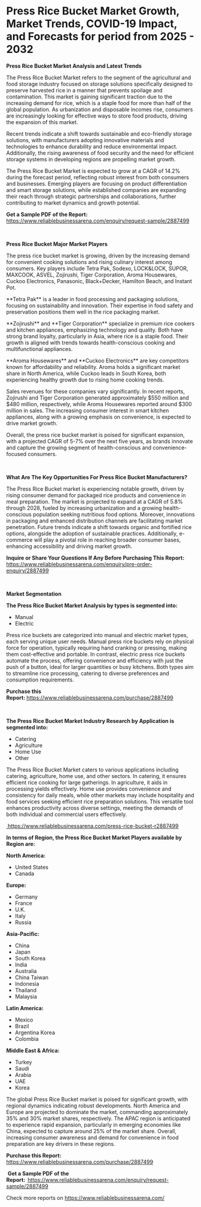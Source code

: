 <p><h1>Press Rice Bucket Market Growth, Market Trends, COVID-19 Impact, and Forecasts for period from 2025 - 2032</h1></p><p><strong>Press Rice Bucket Market Analysis and Latest Trends</strong></p>
<p><p>The Press Rice Bucket Market refers to the segment of the agricultural and food storage industry focused on storage solutions specifically designed to preserve harvested rice in a manner that prevents spoilage and contamination. This market is gaining significant traction due to the increasing demand for rice, which is a staple food for more than half of the global population. As urbanization and disposable incomes rise, consumers are increasingly looking for effective ways to store food products, driving the expansion of this market.</p><p>Recent trends indicate a shift towards sustainable and eco-friendly storage solutions, with manufacturers adopting innovative materials and technologies to enhance durability and reduce environmental impact. Additionally, the rising awareness of food security and the need for efficient storage systems in developing regions are propelling market growth.</p><p>The Press Rice Bucket Market is expected to grow at a CAGR of 14.2% during the forecast period, reflecting robust interest from both consumers and businesses. Emerging players are focusing on product differentiation and smart storage solutions, while established companies are expanding their reach through strategic partnerships and collaborations, further contributing to market dynamics and growth potential.</p></p>
<p><strong>Get a Sample PDF of the Report:&nbsp;</strong> <a href="https://www.reliablebusinessarena.com/enquiry/request-sample/2887499?utm_campaign=2992&utm_medium=2&utm_source=Github&utm_content=ia&utm_term=14032025&utm_id=press-rice-bucket">https://www.reliablebusinessarena.com/enquiry/request-sample/2887499</a></p>
<p>&nbsp;</p>
<p><strong>Press Rice Bucket Major Market Players</strong></p>
<p><p>The press rice bucket market is growing, driven by the increasing demand for convenient cooking solutions and rising culinary interest among consumers. Key players include Tetra Pak, Sodexo, LOCK&LOCK, SUPOR, MAXCOOK, ASVEL, Zojirushi, Tiger Corporation, Aroma Housewares, Cuckoo Electronics, Panasonic, Black+Decker, Hamilton Beach, and Instant Pot.</p><p>**Tetra Pak** is a leader in food processing and packaging solutions, focusing on sustainability and innovation. Their expertise in food safety and preservation positions them well in the rice packaging market. </p><p>**Zojirushi** and **Tiger Corporation** specialize in premium rice cookers and kitchen appliances, emphasizing technology and quality. Both have strong brand loyalty, particularly in Asia, where rice is a staple food. Their growth is aligned with trends towards health-conscious cooking and multifunctional appliances.</p><p>**Aroma Housewares** and **Cuckoo Electronics** are key competitors known for affordability and reliability. Aroma holds a significant market share in North America, while Cuckoo leads in South Korea, both experiencing healthy growth due to rising home cooking trends.</p><p>Sales revenues for these companies vary significantly. In recent reports, Zojirushi and Tiger Corporation generated approximately $550 million and $480 million, respectively, while Aroma Housewares reported around $300 million in sales. The increasing consumer interest in smart kitchen appliances, along with a growing emphasis on convenience, is expected to drive market growth.</p><p>Overall, the press rice bucket market is poised for significant expansion, with a projected CAGR of 5-7% over the next five years, as brands innovate and capture the growing segment of health-conscious and convenience-focused consumers.</p></p>
<p>&nbsp;</p>
<p><strong>What Are The Key Opportunities For Press Rice Bucket Manufacturers?</strong></p>
<p><p>The Press Rice Bucket market is experiencing notable growth, driven by rising consumer demand for packaged rice products and convenience in meal preparation. The market is projected to expand at a CAGR of 5.8% through 2028, fueled by increasing urbanization and a growing health-conscious population seeking nutritious food options. Moreover, innovations in packaging and enhanced distribution channels are facilitating market penetration. Future trends indicate a shift towards organic and fortified rice options, alongside the adoption of sustainable practices. Additionally, e-commerce will play a pivotal role in reaching broader consumer bases, enhancing accessibility and driving market growth.</p></p>
<p><strong>Inquire or Share Your Questions If Any Before Purchasing This Report:</strong> <a href="https://www.reliablebusinessarena.com/enquiry/pre-order-enquiry/2887499?utm_campaign=2992&utm_medium=2&utm_source=Github&utm_content=ia&utm_term=14032025&utm_id=press-rice-bucket">https://www.reliablebusinessarena.com/enquiry/pre-order-enquiry/2887499</a></p>
<p>&nbsp;</p>
<p><strong>Market Segmentation</strong></p>
<p><strong>The Press Rice Bucket Market Analysis by types is segmented into:</strong></p>
<p><ul><li>Manual</li><li>Electric</li></ul></p>
<p><p>Press rice buckets are categorized into manual and electric market types, each serving unique user needs. Manual press rice buckets rely on physical force for operation, typically requiring hand cranking or pressing, making them cost-effective and portable. In contrast, electric press rice buckets automate the process, offering convenience and efficiency with just the push of a button, ideal for larger quantities or busy kitchens. Both types aim to streamline rice processing, catering to diverse preferences and consumption requirements.</p></p>
<p><strong>Purchase this Report:&nbsp;</strong><a href="https://www.reliablebusinessarena.com/purchase/2887499?utm_campaign=2992&utm_medium=2&utm_source=Github&utm_content=ia&utm_term=14032025&utm_id=press-rice-bucket">https://www.reliablebusinessarena.com/purchase/2887499</a></p>
<p>&nbsp;</p>
<p><strong>The Press Rice Bucket Market Industry Research by Application is segmented into:</strong></p>
<p><ul><li>Catering</li><li>Agriculture</li><li>Home Use</li><li>Other</li></ul></p>
<p><p>The Press Rice Bucket Market caters to various applications including catering, agriculture, home use, and other sectors. In catering, it ensures efficient rice cooking for large gatherings. In agriculture, it aids in processing yields effectively. Home use provides convenience and consistency for daily meals, while other markets may include hospitality and food services seeking efficient rice preparation solutions. This versatile tool enhances productivity across diverse settings, meeting the demands of both individual and commercial users effectively.</p></p>
<p><a href="https://www.reliablebusinessarena.com/press-rice-bucket-r2887499?utm_campaign=2992&utm_medium=2&utm_source=Github&utm_content=ia&utm_term=14032025&utm_id=press-rice-bucket">&nbsp;https://www.reliablebusinessarena.com/press-rice-bucket-r2887499</a></p>
<p><strong>In terms of Region, the Press Rice Bucket Market Players available by Region are:</strong></p>
<p>
    <p> <strong> North America: </strong>
        <ul>
            <li>United States</li>
            <li>Canada</li>
        </ul>
        </p> 
    <p> <strong> Europe: </strong>
        <ul>
            <li>Germany</li>
            <li>France</li>
            <li>U.K.</li>
            <li>Italy</li>
            <li>Russia</li>
        </ul>
        </p> 
    <p> <strong> Asia-Pacific: </strong>
        <ul>
            <li>China</li>
            <li>Japan</li>
            <li>South Korea</li>
            <li>India</li>
            <li>Australia</li>
            <li>China Taiwan</li>
            <li>Indonesia</li>
            <li>Thailand</li>
            <li>Malaysia</li>
        </ul>
        </p> 
    <p> <strong> Latin America: </strong>
        <ul>
            <li>Mexico</li>
            <li>Brazil</li>
            <li>Argentina Korea</li>
            <li>Colombia</li>
        </ul>
        </p> 
    <p> <strong> Middle East & Africa: </strong>
        <ul>
            <li>Turkey</li>
            <li>Saudi</li>
            <li>Arabia</li>
            <li>UAE</li>
            <li>Korea</li>
        </ul>
    </p>
    </p>
<p><p>The global Press Rice Bucket market is poised for significant growth, with regional dynamics indicating robust developments. North America and Europe are projected to dominate the market, commanding approximately 35% and 30% market shares, respectively. The APAC region is anticipated to experience rapid expansion, particularly in emerging economies like China, expected to capture around 25% of the market share. Overall, increasing consumer awareness and demand for convenience in food preparation are key drivers in these regions.</p></p>
<p><strong>Purchase this Report: </strong><a href="https://www.reliablebusinessarena.com/purchase/2887499?utm_campaign=2992&utm_medium=2&utm_source=Github&utm_content=ia&utm_term=14032025&utm_id=press-rice-bucket">https://www.reliablebusinessarena.com/purchase/2887499</a></p>
<p>&nbsp;<strong>Get a Sample PDF of the Report:&nbsp;&nbsp;</strong><a href="https://www.reliablebusinessarena.com/enquiry/request-sample/2887499?utm_campaign=2992&utm_medium=2&utm_source=Github&utm_content=ia&utm_term=14032025&utm_id=press-rice-bucket">https://www.reliablebusinessarena.com/enquiry/request-sample/2887499</a></p>
<p><strong></strong></p>
<p>Check more reports on <a href="https://www.reliablebusinessarena.com/?utm_campaign=2992&utm_medium=2&utm_source=Github&utm_content=ia&utm_term=14032025&utm_id=press-rice-bucket">https://www.reliablebusinessarena.com/</a></p>